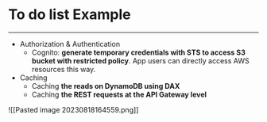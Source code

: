 # To do list Example
---

* Authorization & Authentication
	* Cognito: **generate temporary credentials with STS to access S3 bucket with restricted policy**. App users can directly access AWS resources this way.
* Caching
	* Caching **the reads on DynamoDB using DAX**
	* Caching **the REST requests at the API Gateway level**

![[Pasted image 20230818164559.png]]